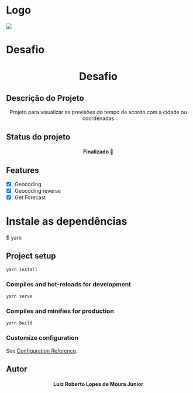 # Logo

<img img src="../../assets/logo.png" />

# Desafio

<h1 align="center">Desafio</h1>

## Descrição do Projeto

<p align="center">Projeto para visualizar as previsões do tempo de acordo com a cidade ou coordenadas</p>

## Status do projeto

<h4 align="center"> 
	  Finalizado 🚀
</h4>

## Features

- [x] Geocoding
- [x] Geocoding reverse
- [x] Get Forecast

# Instale as dependências

\$ yarn

## Project setup

```
yarn install
```

### Compiles and hot-reloads for development

```
yarn serve
```

### Compiles and minifies for production

```
yarn build
```

### Customize configuration

See [Configuration Reference](https://cli.vuejs.org/config/).

## Autor

<h4 align="center"> 
	  Luiz Roberto Lopes de Moura Junior
</h4>
